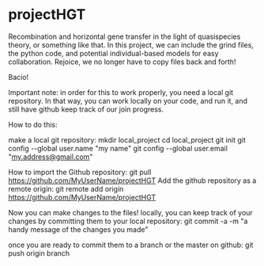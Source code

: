 # projectHGT

Recombination and horizontal gene transfer in the light of quasispecies theory, or something like that.
In this project, we can include the grind files, the python code, and potential individual-based models for easy collaboration.
Rejoice, we no longer have to copy files back and forth!

Bacio!

Important note: in order for this to work properly, you need a local git repository. In that way, you can work locally on your code,
and run it, and still have github keep track of our join progress.

How to do this:

make a local git repository:
	mkdir local_project
	cd local_project
	git init
	git config --global user.name "my name"
	git config --global user.email "my.address@gmail.com"


How to import the Github repository:
	git pull https://github.com/MyUserName/projectHGT
Add the github repository as a remote origin:
git remote add origin https://github.com/MyUserName/projectHGT

Now you can make changes to the files!
locally, you can keep track of your changes by committing them to your local repository:
	git commit -a -m "a handy message of the changes you made"

once you are ready to commit them to a branch or the master on github:
git push origin branch

